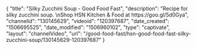 {
    "title": "Silky Zucchini Soup - Good Food Fast",
    "description": "Recipe for silky zucchini soup. \nShop HSN Kitchen & Food at https:\/\/goo.gl\/5d0Gya",
    "channelid": "130145629",
    "videoid": "120397687",
    "date_created": "1506695525",
    "date_modified": "1506960102",
    "type": "captivate",
    "layout": "channelVideo",
    "url": "\/good-food-fast\/hsn-good-food-fast-silky-zucchini-soup\/130145629-120397687"
}